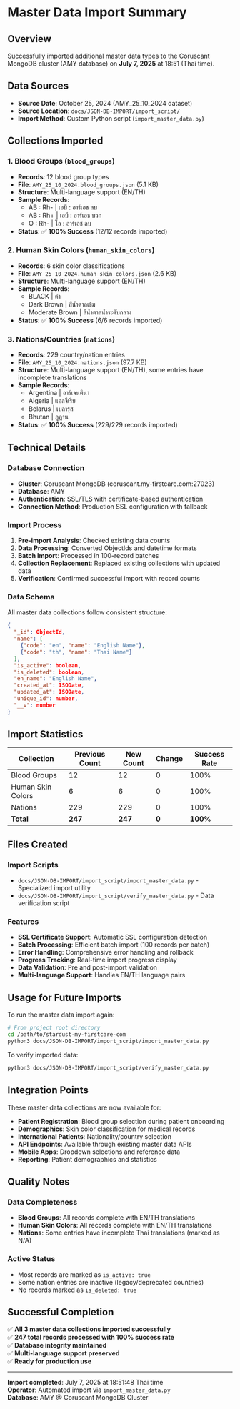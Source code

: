# Master Data Import Summary

## Overview
Successfully imported additional master data types to the Coruscant MongoDB cluster (AMY database) on **July 7, 2025** at 18:51 (Thai time).

## Data Sources
- **Source Date**: October 25, 2024 (AMY_25_10_2024 dataset)
- **Source Location**: `docs/JSON-DB-IMPORT/import_script/`
- **Import Method**: Custom Python script (`import_master_data.py`)

## Collections Imported

### 1. Blood Groups (`blood_groups`)
- **Records**: 12 blood group types
- **File**: `AMY_25_10_2024.blood_groups.json` (5.1 KB)
- **Structure**: Multi-language support (EN/TH)
- **Sample Records**:
  - AB : Rh- | เอบี : อาร์เอช ลบ
  - AB : Rh+ | เอบี : อาร์เอช บวก  
  - O : Rh- | โอ : อาร์เอช ลบ
- **Status**: ✅ **100% Success** (12/12 records imported)

### 2. Human Skin Colors (`human_skin_colors`)
- **Records**: 6 skin color classifications
- **File**: `AMY_25_10_2024.human_skin_colors.json` (2.6 KB)
- **Structure**: Multi-language support (EN/TH)
- **Sample Records**:
  - BLACK | ดำ
  - Dark Brown | สีน้ำตาลเข้ม
  - Moderate Brown | สีน้ำตาลน้ำระดับกลาง
- **Status**: ✅ **100% Success** (6/6 records imported)

### 3. Nations/Countries (`nations`)
- **Records**: 229 country/nation entries
- **File**: `AMY_25_10_2024.nations.json` (97.7 KB)
- **Structure**: Multi-language support (EN/TH), some entries have incomplete translations
- **Sample Records**:
  - Argentina | อาร์เจนตินา
  - Algeria | แอลจีเรีย
  - Belarus | เบลารุส
  - Bhutan | ภูฏาน
- **Status**: ✅ **100% Success** (229/229 records imported)

## Technical Details

### Database Connection
- **Cluster**: Coruscant MongoDB (coruscant.my-firstcare.com:27023)
- **Database**: AMY
- **Authentication**: SSL/TLS with certificate-based authentication
- **Connection Method**: Production SSL configuration with fallback

### Import Process
1. **Pre-import Analysis**: Checked existing data counts
2. **Data Processing**: Converted ObjectIds and datetime formats
3. **Batch Import**: Processed in 100-record batches
4. **Collection Replacement**: Replaced existing collections with updated data
5. **Verification**: Confirmed successful import with record counts

### Data Schema
All master data collections follow consistent structure:
```json
{
  "_id": ObjectId,
  "name": [
    {"code": "en", "name": "English Name"},
    {"code": "th", "name": "Thai Name"}
  ],
  "is_active": boolean,
  "is_deleted": boolean,
  "en_name": "English Name",
  "created_at": ISODate,
  "updated_at": ISODate,
  "unique_id": number,
  "__v": number
}
```

## Import Statistics

| Collection | Previous Count | New Count | Change | Success Rate |
|------------|---------------|-----------|---------|--------------|
| Blood Groups | 12 | 12 | 0 | 100% |
| Human Skin Colors | 6 | 6 | 0 | 100% |
| Nations | 229 | 229 | 0 | 100% |
| **Total** | **247** | **247** | **0** | **100%** |

## Files Created

### Import Scripts
- `docs/JSON-DB-IMPORT/import_script/import_master_data.py` - Specialized import utility
- `docs/JSON-DB-IMPORT/import_script/verify_master_data.py` - Data verification script

### Features
- **SSL Certificate Support**: Automatic SSL configuration detection
- **Batch Processing**: Efficient batch import (100 records per batch)
- **Error Handling**: Comprehensive error handling and rollback
- **Progress Tracking**: Real-time import progress display
- **Data Validation**: Pre and post-import validation
- **Multi-language Support**: Handles EN/TH language pairs

## Usage for Future Imports

To run the master data import again:
```bash
# From project root directory
cd /path/to/stardust-my-firstcare-com
python3 docs/JSON-DB-IMPORT/import_script/import_master_data.py
```

To verify imported data:
```bash
python3 docs/JSON-DB-IMPORT/import_script/verify_master_data.py
```

## Integration Points

These master data collections are now available for:
- **Patient Registration**: Blood group selection during patient onboarding
- **Demographics**: Skin color classification for medical records
- **International Patients**: Nationality/country selection
- **API Endpoints**: Available through existing master data APIs
- **Mobile Apps**: Dropdown selections and reference data
- **Reporting**: Patient demographics and statistics

## Quality Notes

### Data Completeness
- **Blood Groups**: All records complete with EN/TH translations
- **Human Skin Colors**: All records complete with EN/TH translations  
- **Nations**: Some entries have incomplete Thai translations (marked as N/A)

### Active Status
- Most records are marked as `is_active: true`
- Some nation entries are inactive (legacy/deprecated countries)
- No records marked as `is_deleted: true`

## Successful Completion
✅ **All 3 master data collections imported successfully**  
✅ **247 total records processed with 100% success rate**  
✅ **Database integrity maintained**  
✅ **Multi-language support preserved**  
✅ **Ready for production use**

---
**Import completed**: July 7, 2025 at 18:51:48 Thai time  
**Operator**: Automated import via `import_master_data.py`  
**Database**: AMY @ Coruscant MongoDB Cluster 